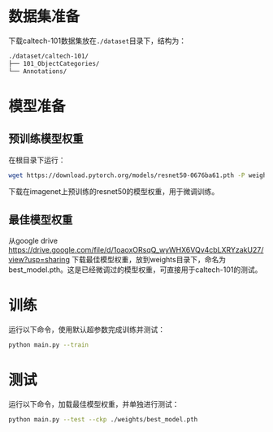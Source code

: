# 数据集准备
下载caltech-101数据集放在`./dataset`目录下，结构为：
```sh
./dataset/caltech-101/
├── 101_ObjectCategories/
└── Annotations/
```

# 模型准备
## 预训练模型权重
在根目录下运行：
```sh
wget https://download.pytorch.org/models/resnet50-0676ba61.pth -P weights/
```
下载在imagenet上预训练的resnet50的模型权重，用于微调训练。

## 最佳模型权重
从google drive https://drive.google.com/file/d/1oaoxORsqQ_wyWHX6VQv4cbLXRYzakU27/view?usp=sharing 下载最佳模型权重，放到weights目录下，命名为best_model.pth。这是已经微调过的模型权重，可直接用于caltech-101的测试。

# 训练
运行以下命令，使用默认超参数完成训练并测试：
```sh
python main.py --train
```

# 测试
运行以下命令，加载最佳模型权重，并单独进行测试：
```sh   
python main.py --test --ckp ./weights/best_model.pth
```